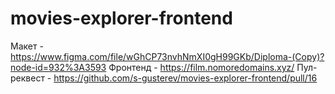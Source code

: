 # movies-explorer-frontend

Макет - https://www.figma.com/file/wGhCP73nvhNmXI0gH99GKb/Diploma-(Copy)?node-id=932%3A3593
Фронтенд - https://film.nomoredomains.xyz/
Пул-реквест - https://github.com/s-gusterev/movies-explorer-frontend/pull/16
